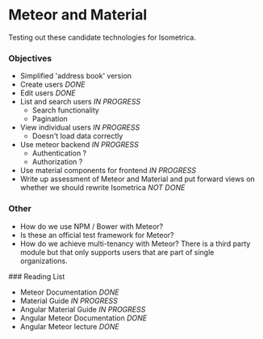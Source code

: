 # Meteor and Material

Testing out these candidate technologies for Isometrica.

### Objectives

- Simplified 'address book' version
- Create users _DONE_
- Edit users _DONE_
- List and search users _IN PROGRESS_
    - Search functionality
    - Pagination
- View individual users _IN PROGRESS_
    - Doesn't load data correctly
- Use meteor backend _IN PROGRESS_
    - Authentication ?
    - Authorization ?
- Use material components for frontend _IN PROGRESS_
- Write up assessment of Meteor and Material and put forward views on whether we should rewrite Isometrica _NOT DONE_

### Other

- How do we use NPM / Bower with Meteor?
- Is these an official test framework for Meteor?
- How do we achieve multi-tenancy with Meteor? There is a third party module but that only supports users that are part of single organizations.


### Reading List

- Meteor Documentation _DONE_
- Material Guide _IN PROGRESS_
- Angular Material Guide _IN PROGRESS_
- Angular Meteor Documentation _DONE_
- Angular Meteor lecture _DONE_

